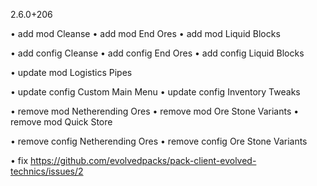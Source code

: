 2.6.0+206

• add mod Cleanse
• add mod End Ores
• add mod Liquid Blocks

• add config Cleanse
• add config End Ores
• add config Liquid Blocks

• update mod Logistics Pipes

• update config Custom Main Menu
• update config Inventory Tweaks

• remove mod Netherending Ores
• remove mod Ore Stone Variants
• remove mod Quick Store

• remove config Netherending Ores
• remove config Ore Stone Variants

• fix https://github.com/evolvedpacks/pack-client-evolved-technics/issues/2
